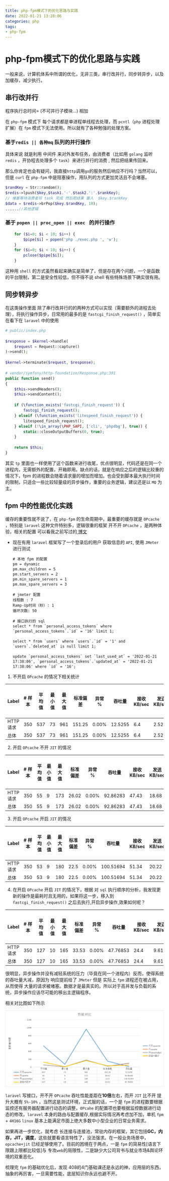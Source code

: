 ```yaml
---
title: php-fpm模式下的优化思路与实践
date: 2022-01-21 13:28:06
categories: php
tags:
- php-fpm
---
```


# php-fpm模式下的优化思路与实践

一般来说，计算机体系中所谓的优化，无非三类，串行改并行，同步转异步，以及加缓存，减少执行。

## 串行改并行

程序执行总时间= (不可并行子模块...) 相加

在 `php-fpm` 模式下 每个请求都是单进程单线程去处理，而 `pcntl`（`php` 进程处理扩展）在 `fpm` 模式下无法使用。所以就有了各种勉强的处理方案。

### 基于`redis || 各种mq` 队列的并行操作

具体来说 就是利用 中间件 来对外发布任务，由消费者（比如用 `golang` 监听 `redis` ，开协程去处理多个 `task`）来进行并行的消费 , 然后把结果传回来。

那么你肯定也会有疑问，我直接`http`调用`go`的服务然后响应不行吗？当然可以，但是 `curl` 在 `php-fpm` 中是阻塞操作，用队列的方式更加灵活且不会堵塞。

```php
$randKey = Str::random();
$redis->lpush($key,$task1.'-'.$task2.':'.$rankKey);
// 堵塞等待消费者将 task 完成 然后把结果 塞入  $key.$rankKey 
$data = $redis->brPop($key.$randKey, 10);
......//其他逻辑
```

### 基于 `popen || proc_open || exec ` 的并行操作

```php
    for ($i=0; $i < 10; $i++) {
        $pipe[$i] = popen('php ./exec.php ', 'w');
    }
    for ($i=0; $i < 10; $i++) {
        pclose($pipe[$i]);
    }
```

这种用 `shell` 的方式虽然看起来确实是简单了，但是存在两个问题，一个是函数的平台限制，第二是安全性较低，但不得不说 shell 有些特殊场景下确实很有用。

## 同步转异步

在这类操作里面 除了串行改并行的的两种方式可以实现（需要额外的进程去处理），将执行操作异步，日常用的最多的是 `fastcgi_finish_request()` ，简单实在看下在 `laravel` 中的使用

```php
# public/index.php

$response = $kernel->handle(
    $request = Request::capture()
)->send();

$kernel->terminate($request, $response);

# vendor/symfony/http-foundation/Response.php:391
public function send()
{
    $this->sendHeaders();
    $this->sendContent();

    if (\function_exists('fastcgi_finish_request')) {
    	fastcgi_finish_request();
    } elseif (\function_exists('litespeed_finish_request')) {
    	litespeed_finish_request();
    } elseif (!\in_array(\PHP_SAPI, ['cli', 'phpdbg'], true)) {
    	static::closeOutputBuffers(0, true);
    }

    return $this;
}
```

其实 `tp` 里面也一样使用了这个函数来进行收尾，优点很明显，代码还是在同一个进程内，无需额外的配置，开箱即用。缺点的话，就是在响应之后的逻辑比较重的情况下，fpm 的进程数会随着请求量的增加而增加。也会受到脚本最大执行时间的限制，只适合一些比较轻量级的异步操作，重要的业务逻辑，建议还是以 `MQ` 为主。

## fpm 中的性能优化实践

缓存的重要性就不说了，在 `php-fpm` 的生命周期中，最重要的缓存就是 `OPcache` ，特别是 `laravel` 这种文件特别多，逻辑很重的框架 开不开 `OPcache` ，是两种体验，相关的配置 可以看我之前写过的[ 博文 ]( https://blogxy.cn/2022/01/20/php8-1%E6%96%B0%E7%89%B9%E6%80%A7%E4%B8%8E%E9%83%A8%E5%88%86%E4%BD%BF%E7%94%A8%E5%AE%9E%E8%B7%B5/#php8-%E7%9A%84-opcache-%E4%B8%8E-jit-Just-In-Time ) 

- 现在有用 `laravel` 框架写了一个登录后的用户 获取信息的 `API`, 使用 `JMeter` 进行测试

  ```shell
  # 本地 fpm 的配置
  pm = dynamic
  pm.max_children = 5
  pm.start_servers = 2
  pm.min_spare_servers = 1
  pm.max_spare_servers = 3
  
  # jmeter 配置
  线程数 : 7
  Ramp-Up时间（秒）: 1
  循环次数: 50
  
  # 接口执行的 sql
  select * from `personal_access_tokens` where `personal_access_tokens`.`id` = '16' limit 1;
  
  select * from `users` where `users`.`id` = '1' and `users`.`deleted_at` is null limit 1;
  
  update `personal_access_tokens` set `last_used_at` = '2022-01-21 17:38:06', `personal_access_tokens`.`updated_at` = '2022-01-21 17:38:06' where `id` = '16';
  
  ```

1. 不开启 `OPcache` 的情况下相关统计


| Label    | # 样本 | 平均值 | 最小值 | 最大值 | 标准偏差 | 异常 % | 吞吐量  | 接收 KB/sec | 发送 KB/sec | 平均字节数 |
| -------- | ------ | ------ | ------ | ------ | -------- | ------ | ------- | ----------- | ----------- | ---------- |
| HTTP请求 | 350    | 537    | 73     | 961    | 151.25   | 0.00%  | 12.5255 | 6.4         | 2.52        | 523        |
| 总体     | 350    | 537    | 73     | 961    | 151.25   | 0.00%  | 12.5255 | 6.4         | 2.52        | 523        |

2. 开启 `OPcache` 不开 `JIT` 的情况

| Label    | # 样本 | 平均值 | 最小值 | 最大值 | 标准偏差 | 异常 % | 吞吐量   | 接收 KB/sec | 发送 KB/sec | 平均字节数 |
| -------- | ------ | ------ | ------ | ------ | -------- | ------ | -------- | ----------- | ----------- | ---------- |
| HTTP请求 | 350    | 55     | 9      | 173    | 26.02    | 0.00%  | 92.86283 | 47.43       | 18.68       | 523        |
| 总体     | 350    | 55     | 9      | 173    | 26.02    | 0.00%  | 92.86283 | 47.43       | 18.68       | 523        |

3. 开启 `OPcache` 开启 `JIT` 的情况


| Label    | # 样本 | 平均值 | 最小值 | 最大值 | 标准偏差 | 异常 % | 吞吐量    | 接收 KB/sec | 发送 KB/sec | 平均字节数 |
| -------- | ------ | ------ | ------ | ------ | -------- | ------ | --------- | ----------- | ----------- | ---------- |
| HTTP请求 | 350    | 53     | 9      | 180    | 22.5     | 0.00%  | 100.51694 | 51.34       | 20.22       | 523        |
| 总体     | 350    | 53     | 9      | 180    | 22.5     | 0.00%  | 100.51694 | 51.34       | 20.22       | 523        |

4. 在开启 `OPcache` 开启 `JIT` 的情况下，根据 对 `sql` 执行顺序的分析，我发现更新的操作是最耗时且无用的，如果将这一步，移入到`fastcgi_finish_request()` 之后去执行,开启异步操作,效果如何呢？

| Label    | # 样本 | 平均值 | 最小值 | 最大值 | 标准偏差 | 异常 % | 吞吐量   | 接收 KB/sec | 发送 KB/sec | 平均字节数 |
| -------- | ------ | ------ | ------ | ------ | -------- | ------ | -------- | ----------- | ----------- | ---------- |
| HTTP请求 | 350    | 127    | 10     | 165    | 33.53    | 0.00%  | 47.76853 | 24.4        | 9.61        | 523        |
| 总体     | 350    | 127    | 10     | 165    | 33.53    | 0.00%  | 47.76853 | 24.4        | 9.61        | 523        |

很明显，异步操作并没有减轻系统的压力（毕竟在同一个进程内）反而，使得系统的吞吐量大减，原因为 响应提前给了 `JMeter`  但是 实际上 `fpm` 进程还在被占用，从而使得 大量的请求被堵塞。数据才是最真实的。所以对于高并发与负载的系统，异步操作应该尽可能的移出主逻辑程序。



相关对比图如下所示

![06](/img/06.jpg)

`laravel` 写接口，开不开 `OPcache` 吞吐性能差距在**10倍**左右，而开 `JIT` 比不开 提升大概有 `5%-10%` ，当然这是测试环境，正式服的话，一个是 `fpm` 的进程数要根据监控还有服务器配置进行动态的调整，`OPcahe` 的配置项也要根据监控数据进行动态的修改，`laravel` 本身的路由与配置缓存,根据实际情况再考虑加不加，单机 `fpm` + `4H16G` `linux` 基本上能满足市面上绝大多数中小型企业的日常业务需求。

如果再进一步优化，就考虑 长连接与连接池，常驻内存的框架，其它包括**GC，内存，JIT，调度**，这些就要看语言特性了，没法强求。在一般业务场景中，`opcache+jit` 已经足够使用了。目前的困境在于两点，一是 `fpm` 的简易性[语言下限跟上限都比较低]与 专攻`web`的局限性，二是缺少大公司背书与就业市场&舆论环境的双重恶化。

梳理完 `fpm` 的基础优化后，发现 408的4门基础课还是永远的神，应用层的东西，抽象的再厉害，一旦需要性能，底层知识你永远也避不开。